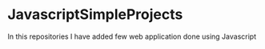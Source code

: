 # JavascriptSimpleProjects
In this repositories I have added few web application done using Javascript
